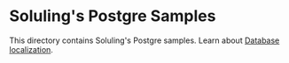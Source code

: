 # Soluling's Postgre Samples

This directory contains Soluling's Postgre samples. Learn about [Database localization](https://www.soluling.com/Help/Database/Index.htm).

